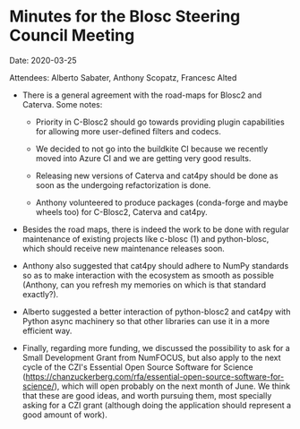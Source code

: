 # Minutes for the Blosc Steering Council Meeting

Date: 2020-03-25

Attendees: Alberto Sabater, Anthony Scopatz, Francesc Alted

* There is a general agreement with the road-maps for Blosc2 and Caterva.  Some notes:

  * Priority in C-Blosc2 should go towards providing plugin capabilities for allowing more user-defined filters and codecs.

  * We decided to not go into the buildkite CI because we recently moved into Azure CI and we are getting very good results.

  * Releasing new versions of Caterva and cat4py should be done as soon as the undergoing refactorization is done.

  * Anthony volunteered to produce packages (conda-forge and maybe wheels too) for C-Blosc2, Caterva and cat4py.

* Besides the road maps, there is indeed the work to be done with regular maintenance of existing projects like c-blosc (1) and python-blosc, which should receive new maintenance releases soon.

* Anthony also suggested that cat4py should adhere to NumPy standards so as to make interaction with the ecosystem as smooth as possible (Anthony, can you refresh my memories on which is that standard exactly?).

* Alberto suggested a better interaction of python-blosc2 and cat4py with Python async machinery so that other libraries can use it in a more efficient way.

* Finally, regarding more funding, we discussed the possibility to ask for a Small Development Grant from NumFOCUS, but also apply to the next cycle of the CZI's Essential Open Source Software for Science (https://chanzuckerberg.com/rfa/essential-open-source-software-for-science/), which will open probably on the next month of June.  We think that these are good ideas, and worth pursuing them, most specially asking for a CZI grant (although doing the application should represent a good amount of work).
